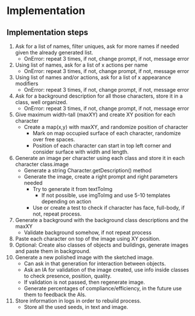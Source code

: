 # Implementation

## Implementation steps

1. Ask for a list of names, filter uniques, ask for more names if needed given the already generated list.
   - OnError: repeat 3 times, if not, change prompt, if not, message error
2. Using list of names, ask for a list of x actions per name
   - OnError: repeat 3 times, if not, change prompt, if not, message error
3. Using list of names and/or actions, ask for a list of x appearance modifiers
   - OnError: repeat 3 times, if not, change prompt, if not, message error
4. Ask for a background description for all those characters, store it in a class, well organized.
   - OnError: repeat 3 times, if not, change prompt, if not, message error
5. Give maximum width-tall (maxXY) and create XY position for each character
   - Create a map(x,y) with maxXY, and randomize position of character
       - Mark on map occupied surface of each character, randomize over free spaces.
       - Position of each character can start in top left corner and consider surface with width and length.
6. Generate an image per character using each class and store it in each character class.image
   - Generate a string Character.getDescription() method
   - Generate the image, create a right prompt and right parameters needed
     - Try to generate it from textToImg
         - If not possible, use imgToImg and use 5-10 templates depending on action
     - Use or create a test to check if character has face, full-body, if not, repeat process.
7. Generate a background with the background class descriptions and the maxXY
     - Validate background somehow, if not repeat process
8. Paste each character on top of the image using XY position.
9. Optional: Create also classes of objects and buildings, generate images and paste them in background.
10. Generate a new polished image with the sketched image.
     - Can ask in that generation for interaction between objects.
     - Ask an IA for validation of the image created, use info inside classes to check presence, position, quality.
     - If validation is not passed, then regenerate image.
     - Generate percentages of compliance/efficiency, in the future use them to feedback the AIs.
11. Store information in logs in order to rebuild process.
     - Store all the used seeds, in text and image.